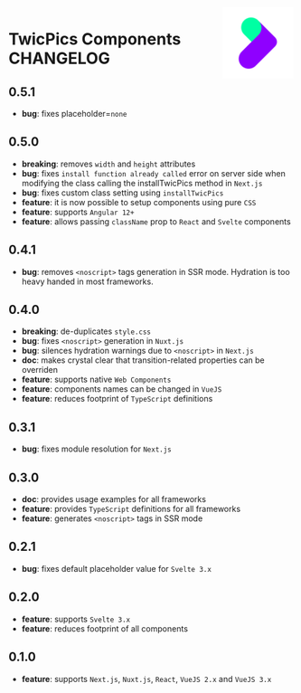 <img align="right" width="25%" src="https://raw.githubusercontent.com/twicpics/components/main/logo.png">

# TwicPics Components CHANGELOG

## 0.5.1

- __bug__: fixes placeholder=`none`

## 0.5.0

- __breaking__: removes `width` and `height` attributes
- __bug__: fixes `install function already called` error on server side when modifying the class calling the installTwicPics method in `Next.js`
- __bug__: fixes custom class setting using `installTwicPics`
- __feature__: it is now possible to setup components using pure `CSS`
- __feature__: supports `Angular 12+`
- __feature__: allows passing `className` prop to `React` and `Svelte` components

## 0.4.1

- __bug__: removes `<noscript>` tags generation in SSR mode. Hydration is too heavy handed in most frameworks.

## 0.4.0

- __breaking__: de-duplicates `style.css`
- __bug__: fixes `<noscript>` generation in `Nuxt.js`
- __bug__: silences hydration warnings due to `<noscript>` in `Next.js`
- __doc__: makes crystal clear that transition-related properties can be overriden
- __feature__: supports native `Web Components`
- __feature__: components names can be changed in `VueJS`
- __feature__: reduces footprint of `TypeScript` definitions

## 0.3.1

- __bug__: fixes module resolution for `Next.js`

## 0.3.0

- __doc__: provides usage examples for all frameworks
- __feature__: provides `TypeScript` definitions for all frameworks
- __feature__: generates `<noscript>` tags in SSR mode

## 0.2.1

- __bug__: fixes default placeholder value for `Svelte 3.x`

## 0.2.0

- __feature__: supports `Svelte 3.x`
- __feature__: reduces footprint of all components

## 0.1.0

- __feature__: supports `Next.js`, `Nuxt.js`, `React`, `VueJS 2.x` and `VueJS 3.x`
